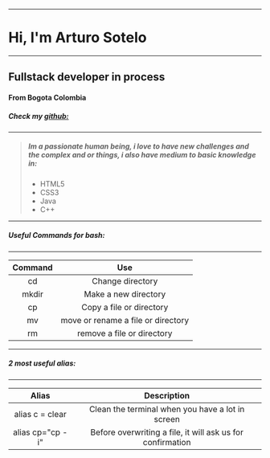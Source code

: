 --------------------
# Hi, I'm Arturo Sotelo
--------------------------
## **Fullstack developer** in process
#### From **Bogota Colombia**
##### Check my [ github: ](https://github.com/Artbaddon/PraticeBaphy)
------------------------------
> ##### Im a passionate human being, i love to have new challenges and the complex and or things, i also have medium to basic knowledge in:
>
> - HTML5
> - CSS3
> - Java 
> - C++

-----------
##### Useful Commands for bash:   
-----
|  Command      | Use                               |
|  :---:        | :---:                             |    
|    cd         | Change directory                  |
|    mkdir      | Make a new directory              |
|    cp         | Copy a file or directory          |
|    mv         | move or rename a file or directory|
|    rm         | remove a file or directory        |
-----
##### 2 most useful alias:
-----
|  Alias              | Description                                                      |
|  :---:              | :---:                                                            |    
| alias c = clear     | Clean the terminal when you have a lot in screen                 |
|   alias cp="cp -i"  | Before overwriting a file, it will ask us for confirmation       |



